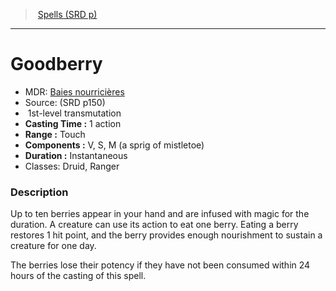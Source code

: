 ﻿---
!SpellItem
Family: SpellVO
Name: Goodberry
Type: transmutation
Level: 1
CastingTime: 1 action
Range: Touch
Components: V, S, M (a sprig of mistletoe)
Duration: Instantaneous
Classes: Druid, Ranger
Source: (SRD p150)
AltName: '[Baies nourricières](hd_spells_baies_nourricieres.md)'
Id: spells_vo.md#goodberry
ParentLink: spells_vo.md#spells-srd-p
ParentName: Spells (SRD p)
NameLevel: 1
Attributes:
  Name: Goodberry
  Markdown: >+
    # <!--Name-->Goodberry<!--/Name-->


    - MDR: <!--AltName-->[Baies nourricières](hd_spells_baies_nourricieres.md)<!--/AltName-->

    - Source: <!--Source-->(SRD p150)<!--/Source-->

    -  <!--Level-->1<!--/Level-->st-level <!--Type-->transmutation<!--/Type-->

    - **Casting Time :** <!--CastingTime-->1 action<!--/CastingTime-->

    - **Range :** <!--Range-->Touch<!--/Range-->

    - **Components :** <!--Components-->V, S, M (a sprig of mistletoe)<!--/Components-->

    - **Duration :** <!--Duration-->Instantaneous<!--/Duration-->

    - Classes: <!--Classes-->Druid, Ranger<!--/Classes-->


    ### Description


    Up to ten berries appear in your hand and are infused with magic for the duration. A creature can use its action to eat one berry. Eating a berry restores 1 hit point, and the berry provides enough nourishment to sustain a creature for one day.


    The berries lose their potency if they have not been consumed within 24 hours of the casting of this spell.

  AltName: '[Baies nourricières](hd_spells_baies_nourricieres.md)'
  Source: (SRD p150)
  Level: 1
  Type: transmutation
  CastingTime: 1 action
  Range: Touch
  Components: V, S, M (a sprig of mistletoe)
  Duration: Instantaneous
  Classes: Druid, Ranger
AttributesDictionary: >+
  Name: Goodberry

  Markdown: >+

    # <!--Name-->Goodberry<!--/Name-->





    - MDR: <!--AltName-->[Baies nourricières](hd_spells_baies_nourricieres.md)<!--/AltName-->



    - Source: <!--Source-->(SRD p150)<!--/Source-->



    -  <!--Level-->1<!--/Level-->st-level <!--Type-->transmutation<!--/Type-->



    - **Casting Time :** <!--CastingTime-->1 action<!--/CastingTime-->



    - **Range :** <!--Range-->Touch<!--/Range-->



    - **Components :** <!--Components-->V, S, M (a sprig of mistletoe)<!--/Components-->



    - **Duration :** <!--Duration-->Instantaneous<!--/Duration-->



    - Classes: <!--Classes-->Druid, Ranger<!--/Classes-->





    ### Description





    Up to ten berries appear in your hand and are infused with magic for the duration. A creature can use its action to eat one berry. Eating a berry restores 1 hit point, and the berry provides enough nourishment to sustain a creature for one day.





    The berries lose their potency if they have not been consumed within 24 hours of the casting of this spell.



  AltName: '[Baies nourricières](hd_spells_baies_nourricieres.md)'

  Source: (SRD p150)

  Level: 1

  Type: transmutation

  CastingTime: 1 action

  Range: Touch

  Components: V, S, M (a sprig of mistletoe)

  Duration: Instantaneous

  Classes: Druid, Ranger

---
> [Spells (SRD p)](srd_spells.md)

---

# Goodberry

- MDR: [Baies nourricières](hd_spells_baies_nourricieres.md)
- Source: (SRD p150)
-  1st-level transmutation
- **Casting Time :** 1 action
- **Range :** Touch
- **Components :** V, S, M (a sprig of mistletoe)
- **Duration :** Instantaneous
- Classes: Druid, Ranger

### Description

Up to ten berries appear in your hand and are infused with magic for the duration. A creature can use its action to eat one berry. Eating a berry restores 1 hit point, and the berry provides enough nourishment to sustain a creature for one day.

The berries lose their potency if they have not been consumed within 24 hours of the casting of this spell.

